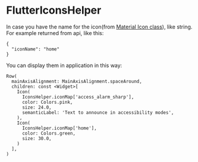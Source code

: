 # FlutterIconsHelper

In case you have the name for the icon(from [Material Icon class](https://api.flutter.dev/flutter/material/Icons-class.html)), like string. For example returned from api, like this:
```
{
  "iconName": "home"
}
```

You can display them in application in this way:
```
Row(
  mainAxisAlignment: MainAxisAlignment.spaceAround,
  children: const <Widget>[
    Icon(
      IconsHelper.iconMap['access_alarm_sharp'],
      color: Colors.pink,
      size: 24.0,
      semanticLabel: 'Text to announce in accessibility modes',
    ),
    Icon(
      IconsHelper.iconMap['home'],
      color: Colors.green,
      size: 30.0,
    )
  ],
)
```
